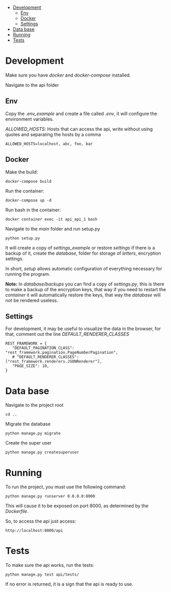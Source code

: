 - [Development](#development)
  - [Env](#env)
  - [Docker](#docker)
  - [Settings](#settings)
- [Data base](#data-base)
- [Running](#running)
- [Tests](#tests)


# Development

Make sure you have *docker* and *docker-compose* installed.

Navigate to the api folder

## Env

Copy the *.env_example* and create a file called *.env*, it will configure the environment variables.

*ALLOWED_HOSTS*: Hosts that can access the api, write without using quotes and separating the hosts by a comma

    ALLOWED_HOSTS=localhost, abc, foo, bar

## Docker

Make the build:

    docker-compose build

Run the container:

    docker-compose up -d

Run bash in the container:

    docker container exec -it api_api_1 bash

Navigate to the *main* folder and run setup.py

    python setup.py

It will create a copy of *settings_example* or restore *settings* if there is a backup of it, create the *database*, folder for storage of *letters*, encryption settings.

In short, *setup* allows automatic configuration of everything necessary for running the program.

**Note:** In *database/backups* you can find a copy of *settings.py*, this is there to make a backup of the encryption keys, that way if you need to restart the *container* it will automatically restore the keys, that way the *database* will not be rendered useless.

## Settings

For development, it may be useful to visualize the data in the browser, for that, comment out the line *DEFAULT_RENDERER_CLASSES*

    REST_FRAMEWORK = {
       "DEFAULT_PAGINATION_CLASS": "rest_framework.pagination.PageNumberPagination",
       # "DEFAULT_RENDERER_CLASSES": ["rest_framework.renderers.JSONRenderer"],
       "PAGE_SIZE": 10,
    }

# Data base

Navigate to the project root

    cd ..

Migrate the database

    python manage.py migrate

Create the super user

    python manage.py createsuperuser

# Running

To run the project, you must use the following command:

    python manage.py runserver 0.0.0.0:8000

This will cause it to be exposed on port 8000, as determined by the *Dockerfile*.

So, to access the api just access:

    http://localhost:8000/api

# Tests

To make sure the api works, run the tests:

    python manage.py test api/tests/

If no error is returned, it is a sign that the api is ready to use.